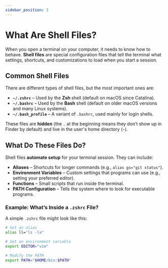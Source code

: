 ```yaml
---
sidebar_position: 3
---
```


# What Are Shell Files?

When you open a terminal on your computer, it needs to know how to behave. **Shell files** are special configuration files that tell the terminal what settings, shortcuts, and customizations to load when you start a session.

## Common Shell Files

There are different types of shell files, but the most important ones are:

- **`~/.zshrc`** – Used by the **Zsh** shell (default on macOS since Catalina).
- **`~/.bashrc`** – Used by the **Bash** shell (default on older macOS versions and many Linux systems).
- **`~/.bash_profile`** – A variant of `.bashrc`, used mainly for login shells.

These files are **hidden** (the `.` at the beginning means they don’t show up in Finder by default) and live in the user's home directory (`~`).

## What Do These Files Do?

Shell files **automate setup** for your terminal session. They can include:

- **Aliases** – Shortcuts for longer commands (e.g., `alias gs="git status"`).
- **Environment Variables** – Custom settings that programs can use (e.g., setting your preferred editor).
- **Functions** – Small scripts that run inside the terminal.
- **PATH Configuration** – Tells the system where to look for executable programs.

### Example: What’s Inside a `.zshrc` File?

A simple `.zshrc` file might look like this:

```sh
# Set an alias
alias ll="ls -la"

# Set an environment variable
export EDITOR="vim"

# Modify the PATH
export PATH="$HOME/bin:$PATH"
```
